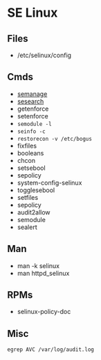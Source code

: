 # SE Linux


## Files

- /etc/selinux/config
  
## Cmds

- [semanage](semanage.md)
- [sesearch](sesearch.md)
- getenforce
- setenforce
- `semodule -l`
- `seinfo -c`
- `restorecon -v /etc/bogus`
- fixfiles
- booleans
- chcon
- setsebool
- sepolicy
- system-config-selinux
- togglesebool
- setfiles
- sepolicy
- audit2allow
- semodule
- sealert


## Man

- man -k selinux
- man httpd_selinux

## RPMs

- selinux-policy-doc

## Misc

`egrep AVC /var/log/audit.log`


